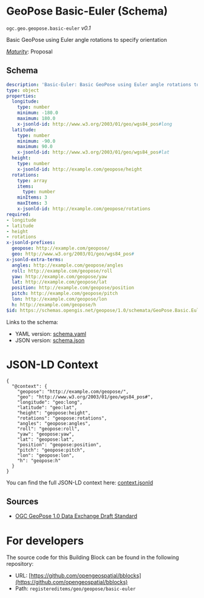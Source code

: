 
# GeoPose Basic-Euler (Schema)

`ogc.geo.geopose.basic-euler` *v0.1*

Basic GeoPose using Euler angle rotations to specify orientation

[*Maturity*](https://github.com/cportele/ogcapi-building-blocks#building-block-maturity): Proposal

## Schema

```yaml
description: 'Basic-Euler: Basic GeoPose using Euler angle rotations to specify orientation'
type: object
properties:
  longitude:
    type: number
    minimum: -180.0
    maximum: 180.0
    x-jsonld-id: http://www.w3.org/2003/01/geo/wgs84_pos#long
  latitude:
    type: number
    minimum: -90.0
    maximum: 90.0
    x-jsonld-id: http://www.w3.org/2003/01/geo/wgs84_pos#lat
  height:
    type: number
    x-jsonld-id: http://example.com/geopose/height
  rotations:
    type: array
    items:
      type: number
    minItems: 3
    maxItems: 3
    x-jsonld-id: http://example.com/geopose/rotations
required:
- longitude
- latitude
- height
- rotations
x-jsonld-prefixes:
  geopose: http://example.com/geopose/
  geo: http://www.w3.org/2003/01/geo/wgs84_pos#
x-jsonld-extra-terms:
  angles: http://example.com/geopose/angles
  roll: http://example.com/geopose/roll
  yaw: http://example.com/geopose/yaw
  lat: http://example.com/geopose/lat
  position: http://example.com/geopose/position
  pitch: http://example.com/geopose/pitch
  lon: http://example.com/geopose/lon
  h: http://example.com/geopose/h
$id: https://schemas.opengis.net/geopose/1.0/schemata/GeoPose.Basic.Euler.Schema.json

```

Links to the schema:

* YAML version: [schema.yaml](https://opengeospatial.github.io/bblocks/annotated-schemas/geo/geopose/basic-euler/schema.json)
* JSON version: [schema.json](https://opengeospatial.github.io/bblocks/annotated-schemas/geo/geopose/basic-euler/schema.yaml)


# JSON-LD Context

```jsonld
{
  "@context": {
    "geopose": "http://example.com/geopose/",
    "geo": "http://www.w3.org/2003/01/geo/wgs84_pos#",
    "longitude": "geo:long",
    "latitude": "geo:lat",
    "height": "geopose:height",
    "rotations": "geopose:rotations",
    "angles": "geopose:angles",
    "roll": "geopose:roll",
    "yaw": "geopose:yaw",
    "lat": "geopose:lat",
    "position": "geopose:position",
    "pitch": "geopose:pitch",
    "lon": "geopose:lon",
    "h": "geopose:h"
  }
}
```

You can find the full JSON-LD context here:
[context.jsonld](https://opengeospatial.github.io/bblocks/annotated-schemas/geo/geopose/basic-euler/context.jsonld)

## Sources

* [OGC GeoPose 1.0 Data Exchange Draft Standard](https://docs.ogc.org/dis/21-056r10/21-056r10.html)

# For developers

The source code for this Building Block can be found in the following repository:

* URL: [https://github.com/opengeospatial/bblocks](https://github.com/opengeospatial/bblocks)
* Path: `registereditems/geo/geopose/basic-euler`

